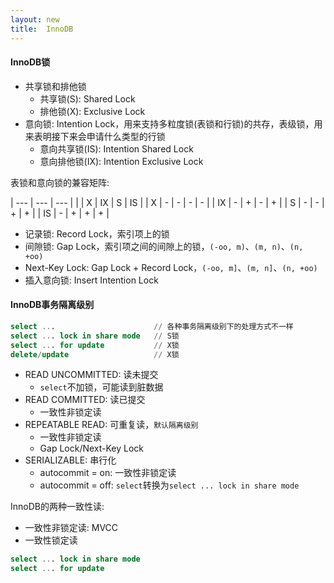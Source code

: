 ```yaml
---
layout: new
title:  InnoDB
---
```


#### InnoDB锁

* 共享锁和排他锁
    * 共享锁(S): Shared Lock
    * 排他锁(X): Exclusive Lock
* 意向锁: Intention Lock，用来支持多粒度锁(表锁和行锁)的共存，表级锁，用来表明接下来会申请什么类型的行锁
    * 意向共享锁(IS): Intention Shared Lock
    * 意向排他锁(IX): Intention Exclusive Lock

表锁和意向锁的兼容矩阵:

| --- | --- | --- |
|    | X | IX | S | IS |
| X  | - | - | - | - |
| IX | - | + | - | + |
| S  | - | - | + | + |
| IS | - | + | + | + |

* 记录锁: Record Lock，索引项上的锁
* 间隙锁: Gap Lock，索引项之间的间隙上的锁，`(-oo, m)`、`(m, n)`、`(n, +oo)`
* Next-Key Lock: Gap Lock + Record Lock，`(-oo, m]`、`(m, n]`、`(n, +oo)`
* 插入意向锁: Insert Intention Lock

#### InnoDB事务隔离级别

```sql
select ...                      // 各种事务隔离级别下的处理方式不一样
select ... lock in share mode   // S锁
select ... for update           // X锁
delete/update                   // X锁
```

* READ UNCOMMITTED: 读未提交
    * `select`不加锁，可能读到脏数据
* READ COMMITTED: 读已提交
    * 一致性非锁定读
* REPEATABLE READ: 可重复读，`默认隔离级别`
    * 一致性非锁定读
    * Gap Lock/Next-Key Lock
* SERIALIZABLE: 串行化
    * autocommit = on: 一致性非锁定读
    * autocommit = off: `select`转换为`select ... lock in share mode`

InnoDB的两种一致性读:

* 一致性非锁定读: MVCC
* 一致性锁定读

```sql
select ... lock in share mode
select ... for update
```
